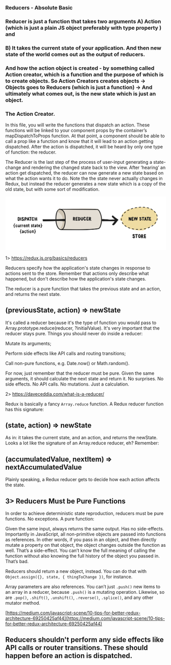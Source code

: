 ### Reducers - Absolute Basic

### Reducer is just a function that takes two arguments A) Action (which is just a plain JS object preferably with type property ) and

### B) It takes the current state of your application. And then new state of the world comes out as the output of reducers.

### And how the action object is created - by something called Action creator, which is a function and the purpose of which is to create objects. So Action Creators creates objects -> Objects goes to Reducers (which is just a function) -> And ultimately what comes out, is the new state which is just an object.

### The Action Creator.

In this file, you will write the functions that dispatch an action. These functions will be linked to your component props by the container’s mapDispatchToProps function. At that point, a component should be able to call a prop like a function and know that it will lead to an action getting dispatched. After the action is dispatched, it will be heard by only one type of function: the reducer.

The Reducer is the last step of the process of user-input generating a state-change and rendering the changed state back to the view. After ‘hearing’ an action get dispatched, the reducer can now generate a new state based on what the action wants it to do. Note the the state never actually changes in Redux, but instead the reducer generates a new state which is a copy of the old state, but with some sort of modification.

<img src="reducers.svg">

1> https://redux.js.org/basics/reducers

Reducers specify how the application's state changes in response to actions sent to the store. Remember that actions only describe what happened, but don't describe how the application's state changes.

The reducer is a pure function that takes the previous state and an action, and returns the next state.

## (previousState, action) => newState

It's called a reducer because it's the type of function you would pass to Array.prototype.reduce(reducer, ?initialValue). It's very important that the reducer stays pure. Things you should never do inside a reducer:

Mutate its arguments;

Perform side effects like API calls and routing transitions;

Call non-pure functions, e.g. Date.now() or Math.random().

For now, just remember that the reducer must be pure. Given the same arguments, it should calculate the next state and return it. No surprises. No side effects. No API calls. No mutations. Just a calculation.

2> https://daveceddia.com/what-is-a-reducer/

Redux is basically a fancy `Array.reduce` function. A Redux reducer function has this signature:

## (state, action) => newState

As in: it takes the current state, and an action, and returns the newState. Looks a lot like the signature of an Array.reduce reducer, eh? Remember:

## (accumulatedValue, nextItem) => nextAccumulatedValue

Plainly speaking, a Redux reducer gets to decide how each action affects the state.

## 3> Reducers Must be Pure Functions

In order to achieve deterministic state reproduction, reducers must be pure functions. No exceptions. A pure function:

Given the same input, always returns the same output.
Has no side-effects.
Importantly in JavaScript, all non-primitive objects are passed into functions as references. In other words, if you pass in an object, and then directly mutate a property on that object, the object changes outside the function as well. That’s a side-effect. You can’t know the full meaning of calling the function without also knowing the full history of the object you passed in. That’s bad.

Reducers should return a new object, instead. You can do that with `Object.assign({}, state, { thingToChange })`, for instance.

Array parameters are also references. You can’t just `.push()` new items to an array in a reducer, because `.push()` is a mutating operation. Likewise, so are `.pop()`, `.shift()`, `.unshift()`, `.reverse()`, `.splice()`, and any other mutator method.

[https://medium.com/javascript-scene/10-tips-for-better-redux-architecture-69250425af44](https://medium.com/javascript-scene/10-tips-for-better-redux-architecture-69250425af44)

## Reducers shouldn't perform any side effects like API calls or router transitions. These should happen before an action is dispatched.
